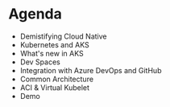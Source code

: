 # Agenda

* Demistifying Cloud Native
* Kubernetes and AKS
* What's new in AKS
* Dev Spaces
* Integration with Azure DevOps and GitHub
* Common Architecture
* ACI & Virtual Kubelet
* Demo
